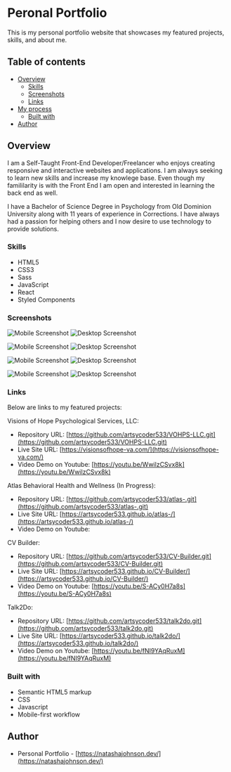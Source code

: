 # Peronal Portfolio

This is my personal portfolio website that showcases my featured projects, skills, and about me.

## Table of contents

- [Overview](#overview)
  - [Skills](#skills)
  - [Screenshots](#screenshots)
  - [Links](#links)
- [My process](#my-process)
  - [Built with](#built-with)
- [Author](#author)

## Overview

I am a Self-Taught Front-End Developer/Freelancer who enjoys creating responsive and interactive websites and applications. I am always seeking to learn new skills and increase my knowlege base. Even though my famililarity is with the Front End I am open and interested in learning the back end as well.

I have a Bachelor of Science Degree in Psychology from Old Dominion University along with 11 years of experience in Corrections. I have always had a passion for helping others and I now desire to use technology to provide solutions.

### Skills

- HTML5
- CSS3
- Sass
- JavaScript
- React
- Styled Components


### Screenshots

![Mobile Screenshot](vohps_mobile.png)
![Desktop Screenshot](vohps_desktop.png)

![Mobile Screenshot](atlas_mobile.png)
![Desktop Screenshot](atlas_desktop.png)

![Mobile Screenshot](cvbuilder_mobile.png)
![Desktop Screenshot](cvbuilder_desktop.png)

![Mobile Screenshot](talk2do_mobile.png)
![Desktop Screenshot](talk2do_desktop.png)


### Links

Below are links to my featured projects:

Visions of Hope Psychological Services, LLC:

- Repository URL: [https://github.com/artsycoder533/VOHPS-LLC.git](https://github.com/artsycoder533/VOHPS-LLC.git)
- Live Site URL: [https://visionsofhope-va.com/](https://visionsofhope-va.com/)
- Video Demo on Youtube: [https://youtu.be/WwilzCSvx8k](https://youtu.be/WwilzCSvx8k)

Atlas Behavioral Health and Wellness (In Progress):

- Repository URL: [https://github.com/artsycoder533/atlas-.git](https://github.com/artsycoder533/atlas-.git)
- Live Site URL: [https://artsycoder533.github.io/atlas-/](https://artsycoder533.github.io/atlas-/)
- Video Demo on Youtube: []()

CV Builder: 

- Repository URL: [https://github.com/artsycoder533/CV-Builder.git](https://github.com/artsycoder533/CV-Builder.git)
- Live Site URL: [https://artsycoder533.github.io/CV-Builder/](https://artsycoder533.github.io/CV-Builder/)
- Video Demo on Youtube: [https://youtu.be/S-ACy0H7a8s](https://youtu.be/S-ACy0H7a8s)

Talk2Do:

- Repository URL: [https://github.com/artsycoder533/talk2do.git](https://github.com/artsycoder533/talk2do.git)
- Live Site URL: [https://artsycoder533.github.io/talk2do/](https://artsycoder533.github.io/talk2do/)
- Video Demo on Youtube: [https://youtu.be/fNI9YAqRuxM](https://youtu.be/fNI9YAqRuxM)





### Built with

- Semantic HTML5 markup
- CSS
- Javascript
- Mobile-first workflow


## Author

- Personal Portfolio - [https://natashajohnson.dev/](https://natashajohnson.dev/)

